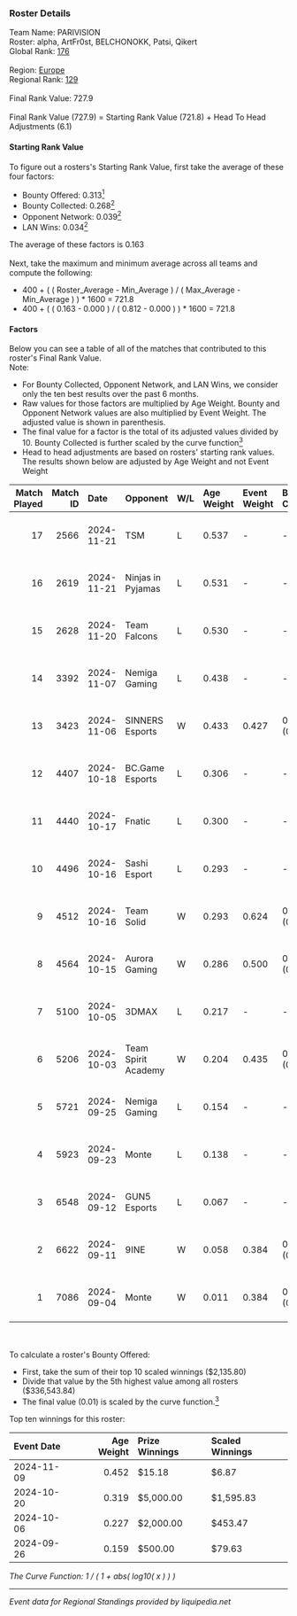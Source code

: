 ### Roster Details<br />
Team Name: PARIVISION<br />
Roster: alpha, ArtFr0st, BELCHONOKK, Patsi, Qikert<br />
Global Rank: [176](../../standings_global_2025_03_01.md)<br />
<br />
Region: [Europe]( ../../standings_europe_2025_03_01.md)<br />
Regional Rank: [129]( ../../standings_europe_2025_03_01.md)<br />
<br />
Final Rank Value:  727.9<br />
<br />
Final Rank Value (727.9) = Starting Rank Value (721.8) + Head To Head Adjustments (6.1)<br />

#### Starting Rank Value<br />
To figure out a rosters's Starting Rank Value, first take the average of these four factors:<br />
- Bounty Offered: 0.313[<sup>1</sup>](#table2)
- Bounty Collected: 0.268[<sup>2</sup>](#table1)
- Opponent Network: 0.039[<sup>2</sup>](#table1)
- LAN Wins: 0.034[<sup>2</sup>](#table1)

The average of these factors is 0.163<br />
<br />
Next, take the maximum and minimum average across all teams and compute the following:<br />
- 400 + ( ( Roster_Average - Min_Average ) / ( Max_Average - Min_Average ) ) * 1600 = 721.8
- 400 + ( ( 0.163 - 0.000 ) / ( 0.812 - 0.000 ) ) * 1600 = 721.8


#### Factors<br />
Below you can see a table of all of the matches that contributed to this roster's Final Rank Value.<br />
Note:<br />

- For Bounty Collected, Opponent Network, and LAN Wins, we consider only the ten best results over the past 6 months.
- Raw values for those factors are multiplied by Age Weight. Bounty and Opponent Network values are also multiplied by Event Weight. The adjusted value is shown in parenthesis.
- The final value for a factor is the total of its adjusted values divided by 10. Bounty Collected is further scaled by the curve function[<sup>3</sup>](#curveFunction)
- Head to head adjustments are based on rosters' starting rank values. The results shown below are adjusted by Age Weight and not Event Weight
<span id="table1"></span><br />


| Match Played | Match ID | Date       | Opponent            | W/L | Age Weight | Event Weight | Bounty Collected | Opponent Network | LAN Wins  | H2H Adj. | Roster                                     |
| -: | -: | :- | :- | :- | :- | :- | :- | :- | :- | -: | :- |
|           17 |     2566 | 2024-11-21 | TSM                 | L   | 0.537      | -            | -                | -                | -         |    -8.16 | alpha, ArtFr0st, BELCHONOKK, Patsi, Qikert |
|           16 |     2619 | 2024-11-21 | Ninjas in Pyjamas   | L   | 0.531      | -            | -                | -                | -         |    -5.24 | alpha, ArtFr0st, BELCHONOKK, Patsi, Qikert |
|           15 |     2628 | 2024-11-20 | Team Falcons        | L   | 0.530      | -            | -                | -                | -         |    -0.03 | alpha, ArtFr0st, BELCHONOKK, Patsi, Qikert |
|           14 |     3392 | 2024-11-07 | Nemiga Gaming       | L   | 0.438      | -            | -                | -                | -         |    -1.69 | alpha, ArtFr0st, BELCHONOKK, Patsi, Qikert |
|           13 |     3423 | 2024-11-06 | SINNERS Esports     | W   | 0.433      | 0.427        | 0.027 (0.005)    | 0.595 (0.110)    | 0 (0.000) |    10.43 | alpha, ArtFr0st, BELCHONOKK, Patsi, Qikert |
|           12 |     4407 | 2024-10-18 | BC.Game Esports     | L   | 0.306      | -            | -                | -                | -         |    -1.55 | alpha, ArtFr0st, BELCHONOKK, Patsi, Qikert |
|           11 |     4440 | 2024-10-17 | Fnatic              | L   | 0.300      | -            | -                | -                | -         |    -1.37 | alpha, ArtFr0st, BELCHONOKK, Patsi, Qikert |
|           10 |     4496 | 2024-10-16 | Sashi Esport        | L   | 0.293      | -            | -                | -                | -         |    -2.05 | alpha, ArtFr0st, BELCHONOKK, Patsi, Qikert |
|            9 |     4512 | 2024-10-16 | Team Solid          | W   | 0.293      | 0.624        | 0.023 (0.004)    | 0.595 (0.109)    | 1 (0.293) |     5.96 | alpha, ArtFr0st, BELCHONOKK, Patsi, Qikert |
|            8 |     4564 | 2024-10-15 | Aurora Gaming       | W   | 0.286      | 0.500        | 0.019 (0.003)    | 0.615 (0.088)    | 0 (0.000) |     5.96 | alpha, ArtFr0st, BELCHONOKK, Patsi, Qikert |
|            7 |     5100 | 2024-10-05 | 3DMAX               | L   | 0.217      | -            | -                | -                | -         |    -0.07 | alpha, ArtFr0st, BELCHONOKK, Patsi, Qikert |
|            6 |     5206 | 2024-10-03 | Team Spirit Academy | W   | 0.204      | 0.435        | 0.068 (0.006)    | 0.851 (0.075)    | 0 (0.000) |     5.14 | alpha, ArtFr0st, BELCHONOKK, Patsi, Qikert |
|            5 |     5721 | 2024-09-25 | Nemiga Gaming       | L   | 0.154      | -            | -                | -                | -         |    -0.60 | alpha, ArtFr0st, BELCHONOKK, Patsi, Qikert |
|            4 |     5923 | 2024-09-23 | Monte               | L   | 0.138      | -            | -                | -                | -         |    -1.40 | alpha, ArtFr0st, BELCHONOKK, Patsi, Qikert |
|            3 |     6548 | 2024-09-12 | GUN5 Esports        | L   | 0.067      | -            | -                | -                | -         |    -0.47 | alpha, ArtFr0st, BELCHONOKK, Patsi, Qikert |
|            2 |     6622 | 2024-09-11 | 9INE                | W   | 0.058      | 0.384        | 0.011 (0.000)    | 0.244 (0.005)    | 0 (0.000) |     1.01 | alpha, ArtFr0st, BELCHONOKK, Patsi, Qikert |
|            1 |     7086 | 2024-09-04 | Monte               | W   | 0.011      | 0.384        | 0.029 (0.000)    | 0.238 (0.001)    | 0 (0.000) |     0.24 | alpha, ArtFr0st, BELCHONOKK, Patsi, Qikert |

<br />
<span id="table2"></span><br />
To calculate a roster's Bounty Offered:<br />

- First, take the sum of their top 10 scaled winnings ($2,135.80)
- Divide that value by the 5th highest value among all rosters ($336,543.84)
- The final value (0.01) is scaled by the curve function.[<sup>3</sup>](#curveFunction)

Top ten winnings for this roster:<br />

| Event Date | Age Weight | Prize Winnings | Scaled Winnings |
| :- | -: | :- | :- |
| 2024-11-09 |      0.452 | $15.18         | $6.87           |
| 2024-10-20 |      0.319 | $5,000.00      | $1,595.83       |
| 2024-10-06 |      0.227 | $2,000.00      | $453.47         |
| 2024-09-26 |      0.159 | $500.00        | $79.63          |


<span id="curveFunction"></span>_The Curve Function: 1 / ( 1 + abs( log10( x ) ) )_<br />

---
_Event data for Regional Standings provided by liquipedia.net_<br />
